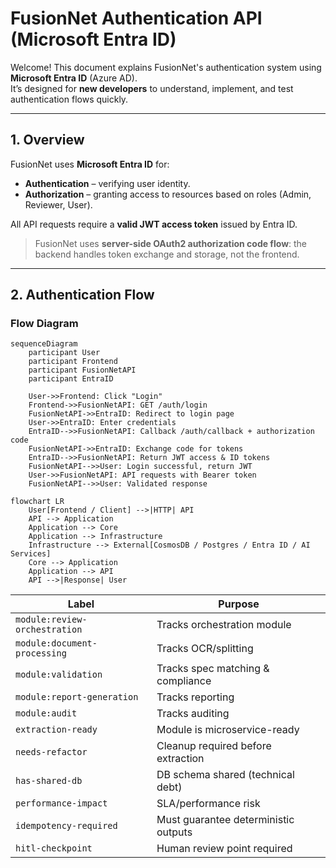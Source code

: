 # FusionNet Authentication API (Microsoft Entra ID)

Welcome! This document explains FusionNet's authentication system using **Microsoft Entra ID** (Azure AD).  
It’s designed for **new developers** to understand, implement, and test authentication flows quickly.

---

## 1. Overview

FusionNet uses **Microsoft Entra ID** for:

- **Authentication** – verifying user identity.
- **Authorization** – granting access to resources based on roles (Admin, Reviewer, User).

All API requests require a **valid JWT access token** issued by Entra ID.

> FusionNet uses **server-side OAuth2 authorization code flow**: the backend handles token exchange and storage, not the frontend.

---

## 2. Authentication Flow

### Flow Diagram

```mermaid
sequenceDiagram
    participant User
    participant Frontend
    participant FusionNetAPI
    participant EntraID

    User->>Frontend: Click "Login"
    Frontend->>FusionNetAPI: GET /auth/login
    FusionNetAPI->>EntraID: Redirect to login page
    User->>EntraID: Enter credentials
    EntraID-->>FusionNetAPI: Callback /auth/callback + authorization code
    FusionNetAPI->>EntraID: Exchange code for tokens
    EntraID-->>FusionNetAPI: Return JWT access & ID tokens
    FusionNetAPI-->>User: Login successful, return JWT
    User->>FusionNetAPI: API requests with Bearer token
    FusionNetAPI-->>User: Validated response
```

```mermaid
flowchart LR
    User[Frontend / Client] -->|HTTP| API
    API --> Application
    Application --> Core
    Application --> Infrastructure
    Infrastructure --> External[CosmosDB / Postgres / Entra ID / AI Services]
    Core --> Application
    Application --> API
    API -->|Response| User
```

| Label                    | Purpose |
|---------------------------|---------|
| `module:review-orchestration` | Tracks orchestration module |
| `module:document-processing`  | Tracks OCR/splitting |
| `module:validation`           | Tracks spec matching & compliance |
| `module:report-generation`    | Tracks reporting |
| `module:audit`                | Tracks auditing |
| `extraction-ready`            | Module is microservice-ready |
| `needs-refactor`              | Cleanup required before extraction |
| `has-shared-db`               | DB schema shared (technical debt) |
| `performance-impact`          | SLA/performance risk |
| `idempotency-required`        | Must guarantee deterministic outputs |
| `hitl-checkpoint`             | Human review point required |
